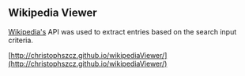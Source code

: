## Wikipedia Viewer

[Wikipedia's](https://www.mediawiki.org/wiki/API:Main_page) API was used to extract entries based on the search input criteria.

[http://christophszcz.github.io/wikipediaViewer/](http://christophszcz.github.io/wikipediaViewer/)
